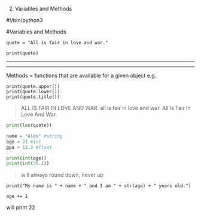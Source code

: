 2. Variables and Methods

#!/bin/python3

#Variables and Methods
```python3
quote = "All is fair in love and war."

print(quote)
```
***
***
Methods = functions that are available for a given object
e.g. 
```python3
print(quote.upper())
print(quote.lower())
print(quote.title())
```
> ALL IS FAIR IN LOVE AND WAR.
all is fair in love and war.
All Is Fair In Love And War.

```python
print(len(quote))

name = "Alex" #string
age = 21 #int
gpa = 12.3 #float

print(int(age))
print(int(30.1))
```
> will always round down, never up 

```python3
print("My name is " + name + " and I am " + str(age) + " years old.")

age += 1
```
will print 22

